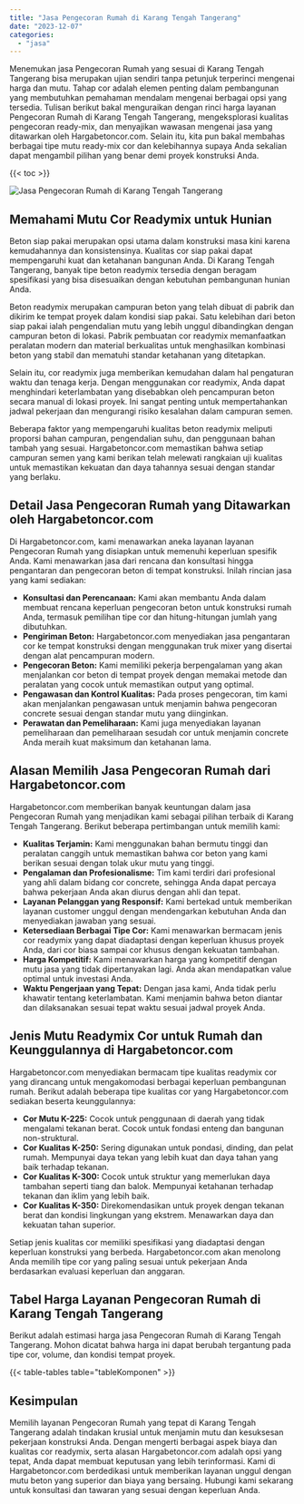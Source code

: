 ```yaml
---
title: "Jasa Pengecoran Rumah di Karang Tengah Tangerang"
date: "2023-12-07"
categories: 
  - "jasa"
---
```



Menemukan jasa Pengecoran Rumah yang sesuai di Karang Tengah Tangerang bisa merupakan ujian sendiri tanpa petunjuk terperinci mengenai harga dan mutu. Tahap cor adalah elemen penting dalam pembangunan yang membutuhkan pemahaman mendalam mengenai berbagai opsi yang tersedia. Tulisan berikut bakal menguraikan dengan rinci harga layanan Pengecoran Rumah di Karang Tengah Tangerang, mengeksplorasi kualitas pengecoran ready-mix, dan menyajikan wawasan mengenai jasa yang ditawarkan oleh Hargabetoncor.com. Selain itu, kita pun bakal membahas berbagai tipe mutu ready-mix cor dan kelebihannya supaya Anda sekalian dapat mengambil pilihan yang benar demi proyek konstruksi Anda.

{{< toc >}}

![Jasa Pengecoran Rumah di Karang Tengah Tangerang](https://hargareadymixid.github.io/hbc/readymix-hbc%20(6).png)

## Memahami Mutu Cor Readymix untuk Hunian

Beton siap pakai merupakan opsi utama dalam konstruksi masa kini karena kemudahannya dan konsistensinya. Kualitas cor siap pakai dapat mempengaruhi kuat dan ketahanan bangunan Anda. Di Karang Tengah Tangerang, banyak tipe beton readymix tersedia dengan beragam spesifikasi yang bisa disesuaikan dengan kebutuhan pembangunan hunian Anda.

Beton readymix merupakan campuran beton yang telah dibuat di pabrik dan dikirim ke tempat proyek dalam kondisi siap pakai. Satu kelebihan dari beton siap pakai ialah pengendalian mutu yang lebih unggul dibandingkan dengan campuran beton di lokasi. Pabrik pembuatan cor readymix memanfaatkan peralatan modern dan material berkualitas untuk menghasilkan kombinasi beton yang stabil dan mematuhi standar ketahanan yang ditetapkan.

Selain itu, cor readymix juga memberikan kemudahan dalam hal pengaturan waktu dan tenaga kerja. Dengan menggunakan cor readymix, Anda dapat menghindari keterlambatan yang disebabkan oleh pencampuran beton secara manual di lokasi proyek. Ini sangat penting untuk mempertahankan jadwal pekerjaan dan mengurangi risiko kesalahan dalam campuran semen.

Beberapa faktor yang mempengaruhi kualitas beton readymix meliputi proporsi bahan campuran, pengendalian suhu, dan penggunaan bahan tambah yang sesuai. Hargabetoncor.com memastikan bahwa setiap campuran semen yang kami berikan telah melewati rangkaian uji kualitas untuk memastikan kekuatan dan daya tahannya sesuai dengan standar yang berlaku.

## Detail Jasa Pengecoran Rumah yang Ditawarkan oleh Hargabetoncor.com

Di Hargabetoncor.com, kami menawarkan aneka layanan layanan Pengecoran Rumah yang disiapkan untuk memenuhi keperluan spesifik Anda. Kami menawarkan jasa dari rencana dan konsultasi hingga pengantaran dan pengecoran beton di tempat konstruksi. Inilah rincian jasa yang kami sediakan:

- **Konsultasi dan Perencanaan:** Kami akan membantu Anda dalam membuat rencana keperluan pengecoran beton untuk konstruksi rumah Anda, termasuk pemilihan tipe cor dan hitung-hitungan jumlah yang dibutuhkan.
- **Pengiriman Beton:** Hargabetoncor.com menyediakan jasa pengantaran cor ke tempat konstruksi dengan menggunakan truk mixer yang disertai dengan alat pencampuran modern.
- **Pengecoran Beton:** Kami memiliki pekerja berpengalaman yang akan menjalankan cor beton di tempat proyek dengan memakai metode dan peralatan yang cocok untuk memastikan output yang optimal.
- **Pengawasan dan Kontrol Kualitas:** Pada proses pengecoran, tim kami akan menjalankan pengawasan untuk menjamin bahwa pengecoran concrete sesuai dengan standar mutu yang diinginkan.
- **Perawatan dan Pemeliharaan:** Kami juga menyediakan layanan pemeliharaan dan pemeliharaan sesudah cor untuk menjamin concrete Anda meraih kuat maksimum dan ketahanan lama.

## Alasan Memilih Jasa Pengecoran Rumah dari Hargabetoncor.com

Hargabetoncor.com memberikan banyak keuntungan dalam jasa Pengecoran Rumah yang menjadikan kami sebagai pilihan terbaik di Karang Tengah Tangerang. Berikut beberapa pertimbangan untuk memilih kami:

- **Kualitas Terjamin:** Kami menggunakan bahan bermutu tinggi dan peralatan canggih untuk memastikan bahwa cor beton yang kami berikan sesuai dengan tolak ukur mutu yang tinggi.
- **Pengalaman dan Profesionalisme:** Tim kami terdiri dari profesional yang ahli dalam bidang cor concrete, sehingga Anda dapat percaya bahwa pekerjaan Anda akan diurus dengan ahli dan tepat.
- **Layanan Pelanggan yang Responsif:** Kami bertekad untuk memberikan layanan customer unggul dengan mendengarkan kebutuhan Anda dan menyediakan jawaban yang sesuai.
- **Ketersediaan Berbagai Tipe Cor:** Kami menawarkan bermacam jenis cor readymix yang dapat diadaptasi dengan keperluan khusus proyek Anda, dari cor biasa sampai cor khusus dengan kekuatan tambahan.
- **Harga Kompetitif:** Kami menawarkan harga yang kompetitif dengan mutu jasa yang tidak dipertanyakan lagi. Anda akan mendapatkan value optimal untuk investasi Anda.
- **Waktu Pengerjaan yang Tepat:** Dengan jasa kami, Anda tidak perlu khawatir tentang keterlambatan. Kami menjamin bahwa beton diantar dan dilaksanakan sesuai tepat waktu sesuai jadwal proyek Anda.

## Jenis Mutu Readymix Cor untuk Rumah dan Keunggulannya di Hargabetoncor.com

Hargabetoncor.com menyediakan bermacam tipe kualitas readymix cor yang dirancang untuk mengakomodasi berbagai keperluan pembangunan rumah. Berikut adalah beberapa tipe kualitas cor yang Hargabetoncor.com sediakan beserta keunggulannya:

- **Cor Mutu K-225:** Cocok untuk penggunaan di daerah yang tidak mengalami tekanan berat. Cocok untuk fondasi enteng dan bangunan non-struktural.
- **Cor Kualitas K-250:** Sering digunakan untuk pondasi, dinding, dan pelat rumah. Mempunyai daya tekan yang lebih kuat dan daya tahan yang baik terhadap tekanan.
- **Cor Kualitas K-300:** Cocok untuk struktur yang memerlukan daya tambahan seperti tiang dan balok. Mempunyai ketahanan terhadap tekanan dan iklim yang lebih baik.
- **Cor Kualitas K-350:** Direkomendasikan untuk proyek dengan tekanan berat dan kondisi lingkungan yang ekstrem. Menawarkan daya dan kekuatan tahan superior.

Setiap jenis kualitas cor memiliki spesifikasi yang diadaptasi dengan keperluan konstruksi yang berbeda. Hargabetoncor.com akan menolong Anda memilih tipe cor yang paling sesuai untuk pekerjaan Anda berdasarkan evaluasi keperluan dan anggaran.

## Tabel Harga Layanan Pengecoran Rumah di Karang Tengah Tangerang

Berikut adalah estimasi harga jasa Pengecoran Rumah di Karang Tengah Tangerang. Mohon dicatat bahwa harga ini dapat berubah tergantung pada tipe cor, volume, dan kondisi tempat proyek.

{{< table-tables table="tableKomponen" >}}

## Kesimpulan

Memilih layanan Pengecoran Rumah yang tepat di Karang Tengah Tangerang adalah tindakan krusial untuk menjamin mutu dan kesuksesan pekerjaan konstruksi Anda. Dengan mengerti berbagai aspek biaya dan kualitas cor readymix, serta alasan Hargabetoncor.com adalah opsi yang tepat, Anda dapat membuat keputusan yang lebih terinformasi. Kami di Hargabetoncor.com berdedikasi untuk memberikan layanan unggul dengan mutu beton yang superior dan biaya yang bersaing. Hubungi kami sekarang untuk konsultasi dan tawaran yang sesuai dengan keperluan Anda.

